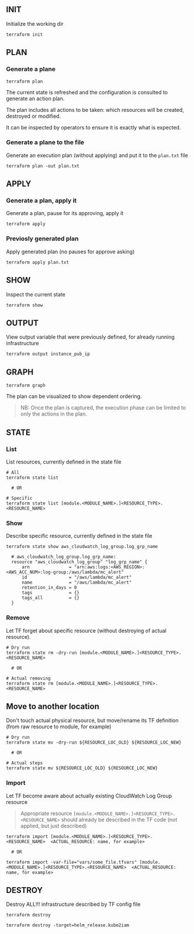 
## INIT

Initialize the working dir
```
terraform init
```



## PLAN

### Generate a plane

```
terraform plan
```

The current state is refreshed and the configuration is consulted to generate an action plan. 

The plan includes all actions to be taken: which resources will be created, destroyed or modified. 

It can be inspected by operators to ensure it is exactly what is expected. 


### Generate a plane to the file

Generate an execution plan (without applying) and put it to the `plan.txt` file
```
terraform plan -out plan.txt
```



## APPLY

### Generate a plan, apply it

Generate a plan, pause for its approving, apply it
```
terraform apply
```



### Previosly generated plan

Apply generated plan (no pauses for approve asking)
```
terraform apply plan.txt
```


## SHOW

Inspect the current state
```
terraform show
```

## OUTPUT

View output variable that were previously defined, for already running infrastructure

```
terraform output instance_pub_ip
```



## GRAPH

```
terraform graph
```

The plan can be visualized to show dependent ordering. 

> NB: Once the plan is captured, the execution phase can be limited to only the actions in the plan. 


## STATE

### List

List resources, currently defined in the state file
```
# All
terraform state list

  # OR
  
# Specific
terraform state list [module.<MODULE_NAME>.]<RESOURCE_TYPE>.<RESOURCE_NAME>
```

### Show

Describe specific resource, currently defined in the state file
```
terraform state show aws_cloudwatch_log_group.log_grp_name

  # aws_cloudwatch_log_group.log_grp_name:
  resource "aws_cloudwatch_log_group" "log_grp_name" {
      arn               = "arn:aws:logs:<AWS_REGION>:<AWS_ACC_NUM>:log-group:/aws/lambda/mc_alert"
      id                = "/aws/lambda/mc_alert"
      name              = "/aws/lambda/mc_alert"
      retention_in_days = 0
      tags              = {}
      tags_all          = {}
  }
```

### Remove
Let TF forget about specific resource (without destroying of actual resource).
```
# Dry run
terraform state rm -dry-run [module.<MODULE_NAME>.]<RESOURCE_TYPE>.<RESOURCE_NAME>

  # OR

# Actual removing
terraform state rm [module.<MODULE_NAME>.]<RESOURCE_TYPE>.<RESOURCE_NAME>
```

## Move to another location

Don't touch actual physical resource, but move/rename its TF definition (from raw resource to module, for example)
```
# Dry run
terraform state mv -dry-run ${RESOURCE_LOC_OLD} ${RESOURCE_LOC_NEW}

  # OR

# Actual steps
terraform state mv ${RESOURCE_LOC_OLD} ${RESOURCE_LOC_NEW}
```

### Import

Let TF become aware about actually existing CloudWatch Log Group resource

> Appropriate resource `[module.<MODULE_NAME>.]<RESOURCE_TYPE>.<RESOURCE_NAME>`  should already be described in the TF code (not applied, but just described)

```
terraform import [module.<MODULE_NAME>.]<RESOURCE_TYPE>.<RESOURCE_NAME>  <ACTUAL_RESOURCE: name, for example>

  # OR
  
terraform import -var-file="vars/some_file.tfvars" [module.<MODULE_NAME>.]<RESOURCE_TYPE>.<RESOURCE_NAME>  <ACTUAL_RESOURCE: name, for example>
```




## DESTROY

Destroy ALL!!! infrastructure described by TF config file
```
terraform destroy

terraform destroy -target=helm_release.kube2iam
```
